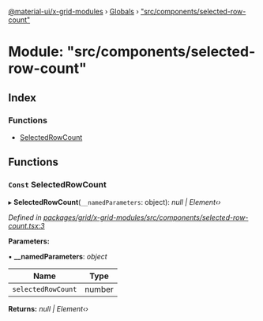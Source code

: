 [@material-ui/x-grid-modules](../README.md) › [Globals](../globals.md) › ["src/components/selected-row-count"](_src_components_selected_row_count_.md)

# Module: "src/components/selected-row-count"

## Index

### Functions

- [SelectedRowCount](_src_components_selected_row_count_.md#const-selectedrowcount)

## Functions

### `Const` SelectedRowCount

▸ **SelectedRowCount**(`__namedParameters`: object): _null | Element‹›_

_Defined in [packages/grid/x-grid-modules/src/components/selected-row-count.tsx:3](https://github.com/mui-org/material-ui-x/blob/a679779/packages/grid/x-grid-modules/src/components/selected-row-count.tsx#L3)_

**Parameters:**

▪ **\_\_namedParameters**: _object_

| Name               | Type   |
| ------------------ | ------ |
| `selectedRowCount` | number |

**Returns:** _null | Element‹›_
